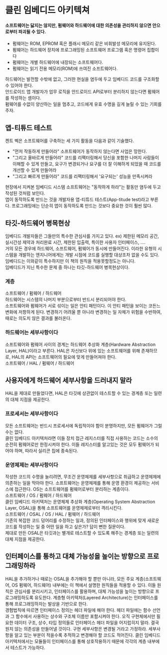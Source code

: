 # 클린 임베디드 아키텍쳐
#### 소프트웨어는 닳지는 않지만, 펌웨어와 하드웨어에 대한 의존성을 관리하지 않으면 안으로부터 파괴될 수 있다.
 - 펌웨어는 ROM, EPROM 혹은 플래시 메모리 같은 비휘발성 메모리에 유지된다.
 - 펌웨어는 하드웨어 장치에 프로그래밍된 소프트웨어 프로그램 혹은 명령어 집합이다
 - 펌웨어는 개별 하드웨어에 내장되는 소프트웨어다.
 - 펌웨어는 읽기 전용 메모리(ROM)에 쓰여진 소프트웨어다.

하드웨어는 발전할 수밖에 없고, 그러한 현실을 염두에 두고 임베디드 코드를 구조화할 수 있어야 한다.  
안드로이드 앱 개발자가 업무 로직을 안드로이드 API로부터 분리하지 않는다면 펌웨어를 작성하는 셈이다.  
펌웨어를 수없이 양산하는 일을 멈추고, 코드에게 유효 수명을 길게 늘릴 수 있는 기회를 주자.  

## 앱-티튜드 테스트
켄트 벡은 소프트웨어를 구축하는 세 가지 활동을 다음과 같이 기술했다.
 - "먼저 작동하게 만들어라" 소프트웨어가 동작하지 않는다면 사업은 망한다.
 - "그리고 올바르게 만들어라" 코드를 리팩터링해서 당신을 포함한 나머지 사람들이 이해할 수 있게 만들고, 요구가 변경되거나 요구를 더 잘 이해하게 되었을 때 코드를 개선할 수 있게 만들어라
 - "그리고 빠르게 만들어라" 코드를 리팩터링해서 '요구되는' 성능을 만족시켜라

현장에서 지켜본 임베디드 시스템 소프트웨어는 "동작하게 하라"는 활동만 염두에 두고 작성된 것처럼 보인다.  
앱이 동작하도록 만드는 것을 개발자용 앱-티튜드 테스트(App-titude test)라고 부른다. 프로그래밍에는 단순히 앱이 동작하도록 만드는 것보다 중요한 것이 훨씬 많다.  

## 타깃-하드웨어 병목현상
임베디드 개발자들은 그들만의 특수한 관심사를 가지고 있다. ex) 제한된 메모리 공간, 실시간성 제약과 처리완료 시간, 제한된 입출력, 특이한 사용자 인터페이스, ....  
거의 모든 경우에 하드웨어, 소프트웨어, 펌웨어가 동시에 만들어진다. 이라한 유형의 시스템을 개발하는 엔지니어에게는 개발 시점에 코드를 실행할 대상조차 없을 수도 있다.  
임베디드는 이와같이 특수하지만 이 책의 원칙을 적용못할정도는 아니다.  
임베디드가 지닌 특수한 문제 중 하나는 타깃-하드웨어 병목현상이다. 

### 계층
소프트웨어 / 펌웨어 / 하드웨어  
하드웨어는 시스템의 나머지 부분으로부터 반드시 분리되어야 한다.  
소프트웨어와 펌웨어가 서로 섞이는 일은 안티 패턴이다. 이 안티 패턴을 보이는 코든느 변화에 저항하게 된다. 변경하기 어려울 뿐 아니라 변경하는 일 자체가 위험을 수반하여, 때로는 의도치 않은 결과를 불러온다.  

### 하드웨어는 세부사항이다
소프트웨어와 펌웨어 사이의 경계는 하드웨어 추상화 계층(Hardware Abstraction Layer, HAL)이라고 부른다. HAL은 자신보다 위에 있는 소프트웨어를 위해 존재하므로, HAL의 API는 소프트웨어의 필요에 맞게 만들어져야 한다.  
소프트웨어 / HAL / 펌웨어 / 하드웨어

## 사용자에게 하드웨어 세부사항을 드러내지 말라
HAL을 제대로 만들었다면, HAL은 타깃에 상관없이 테스트할 수 있는 경계층 또는 일련의 대체 지점을 제공한다.

### 프로세서는 세부사항이다
모든 소프트웨어는 반드시 프로세서에 독립적이야 함이 분명하지만, 모든 펌웨어가 그럴 수는 없다.  
클린 임베디드 아키텍처라면 이들 장치 접근 레지스터를 직접 사용하는 코드는 소수의 순전히 펌웨어로만 한정시켜야 한다. 이들 레지스터를 알고있는 것은 모두 펌웨어가 되어야 하며, 따라서 실리콘 칩에 종속된다.

### 운영체제는 세부사항이다
작성한 코드의 수명을 늘리려면, 무조건 운영체제를 세부사항으로 취급하고 운영체제에 의존하는 일을 막아야 한다. 소프트웨어는 운영체제를 통해 운영 환경이 제공하는 서비스에 접근한다. OS는 소프트웨어를 펌웨어로부터 분리하는 계층이다.  
소프트웨어 / OS / 펌웨어 / 하드웨어  
클린 임베디드 아키텍처는 운영체제 추상화 계층(Operating System Abstraction Layer, OSAL)을 통해 소프트웨어를 운영체제로부터 격리시킨다.  
소프트웨어 / OSAL / OS / HAL / 펌웨어 / 하드웨어  
기존의 복잡한 코드 덩어리를 수정하는 일과, 정의된 인터페이스와 행위에 맞게 새로운 코드를 작성하는 일 중 어떤 일을 하고 싶은가? 답이 뻔한 질문이다.    
제대로 만든 OSAL은 타깃과는 별개로 테스트할 수 있도록 해주는 경계층 또는 일련의 대체 지점을 제공한다.  

## 인터페이스를 통하고 대체 가능성을 높이는 방향으로 프로그래밍하라
HAL을 추가하거나 때로는 OSAL을 추가해야 할 뿐만 아니라, 모든 주요 계층(소프트웨어, OS 펌웨어, 하드웨어) 내부에는 이 책에서 설명한 원칙들을 적용할 수 있다. 이들 원칙은 관심사를 분리시키고, 인터페이스를 활용하며, 대체 가능성을 높이는 방향으로 프로그래밍하도록 유도한다. 계층형 아키텍처(Layered Architecture)는 인터페이스를 통해 프로그래밍하자는 발상을 기반으로 한다.  
경험법칙에 따르면 인터페이스 정의는 헤더 파일에 해야 한다. 헤더 파일에는 함수 선언과 그 함수에서 사용하는 상수와 구조체 이름만 포함시켜야 한다. 오직 구현체에서만 필요한 데이터 구조, 상수, 타입 정의들로 인터페이스 헤더 파일을 어지럽히지 말라. 결국 원치 않는 의존성을 만들어낼 것이다. 구현 세부사항은 변경될 거라고 가정하라. 세부사항을 알고 있는 부분이 적을수록 추적하고 변경해야 할 코드도 적어진다. 클린 임베디드 아키텍처에서는 모듈들이 인터페이스를 통해 상호작용하기 때문에 각각의 계층 내부에서 테스트가 가능하다.
